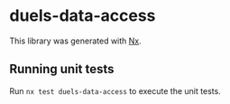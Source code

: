 # duels-data-access

This library was generated with [Nx](https://nx.dev).

## Running unit tests

Run `nx test duels-data-access` to execute the unit tests.
